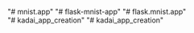 "# mnist.app" 
"# flask-mnist-app" 
"# flask.mnist.app"  
"# kadai_app_creation" 
"# kadai_app_creation" 
